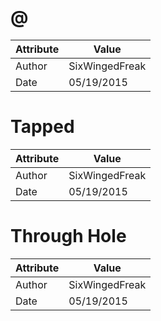 # @
| Attribute | Value |
| ---  | ---     |
| Author | SixWingedFreak |
| Date | 05/19/2015 |
# Tapped
| Attribute | Value |
| ---  | ---     |
| Author | SixWingedFreak |
| Date | 05/19/2015 |
# Through Hole
| Attribute | Value |
| ---  | ---     |
| Author | SixWingedFreak |
| Date | 05/19/2015 |
